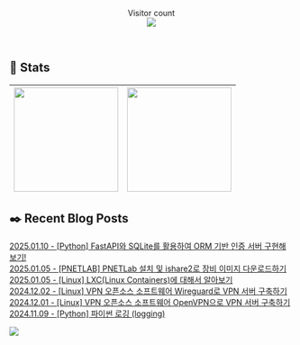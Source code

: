
<p align="center">
    Visitor count<br>
    <img src="https://profile-counter.glitch.me/JaehyoJJAng/count.svg" />
</p>

<br>

## 💜 Stats

| [<img src="https://github-readme-stats.vercel.app/api?username=JaehyoJJAng&theme=onedark&hide_border=true&count_private=true" height="185" />](https://github.com/anuraghazra/github-readme-stats) |[<img src="https://streak-stats.demolab.com/?user=JaehyoJJAng&theme=dark" height="185" />](https://git.io/streak-stats)
| ------ | ------ |

## ✒️ Recent Blog Posts
[2025.01.10 - [Python] FastAPI와 SQLite를 활용하여 ORM 기반 인증 서버 구현해보기!](https://jaehyojjang.dev/language/python/2025-01-10-hardware-certification/) <br/>
[2025.01.05 - [PNETLAB] PNETLab 설치 및 ishare2로 장비 이미지 다운로드하기](https://jaehyojjang.dev/리눅스서버/eveng/2025-01-05-pnetlab/) <br/>
[2025.01.05 - [Linux] LXC(Linux Containers)에 대해서 알아보기](https://jaehyojjang.dev/리눅스서버/리눅스/2025-01-05-lxc-vs-docker/) <br/>
[2024.12.02 - [Linux] VPN 오픈소스 소프트웨어 Wireguard로 VPN 서버 구축하기](https://jaehyojjang.dev/리눅스서버/리눅스/2024-12-02-ubuntu-wireguard/) <br/>
[2024.12.01 - [Linux] VPN 오픈소스 소프트웨어 OpenVPN으로 VPN 서버 구축하기](https://jaehyojjang.dev/리눅스서버/리눅스/2024-12-01-ubuntu-openvpn/) <br/>
[2024.11.09 - [Python] 파이썬 로깅 (logging)](https://jaehyojjang.dev/language/python/2024-11-09-logger/) <br/>


<img src="https://img.shields.io/badge/최근%20배포일-2025/02/20_00:24-%23121212?style=flat">